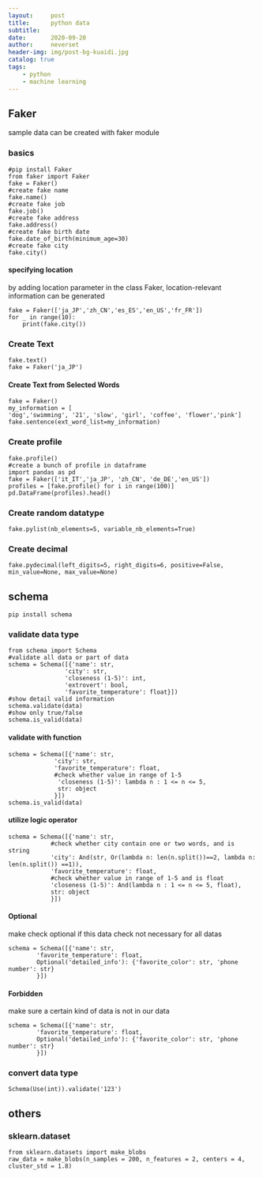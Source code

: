 ```yaml
---
layout:     post
title:      python data
subtitle:   
date:       2020-09-20
author:     neverset
header-img: img/post-bg-kuaidi.jpg
catalog: true
tags:
    - python
    - machine learning
---
```


## Faker
sample data can be created with faker module

### basics

    #pip install Faker
    from faker import Faker
    fake = Faker()
    #create fake name
    fake.name()
    #create fake job
    fake.job()
    #create fake address
    fake.address()
    #create fake birth date
    fake.date_of_birth(minimum_age=30)
    #create fake city
    fake.city()

#### specifying location
by adding location parameter in the class Faker, location-relevant information can be generated

    fake = Faker(['ja_JP','zh_CN','es_ES','en_US','fr_FR'])
    for _ in range(10):
        print(fake.city())

### Create Text

    fake.text()
    fake = Faker('ja_JP')
#### Create Text from Selected Words

    fake = Faker()
    my_information = [
    'dog','swimming', '21', 'slow', 'girl', 'coffee', 'flower','pink']
    fake.sentence(ext_word_list=my_information)

### Create profile

    fake.profile()
    #create a bunch of profile in dataframe
    import pandas as pd
    fake = Faker(['it_IT','ja_JP', 'zh_CN', 'de_DE','en_US'])
    profiles = [fake.profile() for i in range(100)]
    pd.DataFrame(profiles).head()

### Create random datatype

    fake.pylist(nb_elements=5, variable_nb_elements=True)
### Create decimal
    fake.pydecimal(left_digits=5, right_digits=6, positive=False, min_value=None, max_value=None)

## schema

    pip install schema
### validate data type

    from schema import Schema
    #validate all data or part of data 
    schema = Schema([{'name': str,
                    'city': str, 
                    'closeness (1-5)': int,
                    'extrovert': bool,
                    'favorite_temperature': float}])
    #show detail valid information
    schema.validate(data)
    #show only true/false
    schema.is_valid(data)
#### validate with function

    schema = Schema([{'name': str,
                 'city': str, 
                 'favorite_temperature': float,
                 #check whether value in range of 1-5
                  'closeness (1-5)': lambda n : 1 <= n <= 5,
                  str: object
                 }])
    schema.is_valid(data)

#### utilize logic operator

    schema = Schema([{'name': str,
                #check whether city contain one or two words, and is string
                'city': And(str, Or(lambda n: len(n.split())==2, lambda n: len(n.split()) ==1)),
                'favorite_temperature': float,
                #check whether value in range of 1-5 and is float
                'closeness (1-5)': And(lambda n : 1 <= n <= 5, float),
                str: object
                }])

#### Optional
make check optional if this data check not necessary for all datas

    schema = Schema([{'name': str,
            'favorite_temperature': float,
            Optional('detailed_info'): {'favorite_color': str, 'phone number': str}
            }])

#### Forbidden
make sure a certain kind of data is not in our data

    schema = Schema([{'name': str,
            'favorite_temperature': float,
            Optional('detailed_info'): {'favorite_color': str, 'phone number': str}
            }])

### convert data type

    Schema(Use(int)).validate('123')

## others
### sklearn.dataset

    from sklearn.datasets import make_blobs
    raw_data = make_blobs(n_samples = 200, n_features = 2, centers = 4, cluster_std = 1.8)
